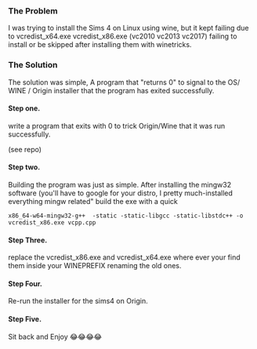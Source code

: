 ### The Problem
I was trying to install the Sims 4 on Linux using wine, but it kept failing due to vcredist_x64.exe vcredist_x86.exe (vc2010 vc2013 vc2017) failing to install or be skipped after installing them with winetricks.


### The Solution
The solution was simple, A program that "returns 0" to signal to the OS/ WINE / Origin installer that the program has exited successfully.

#### Step one.
write a program that exits with 0 to trick Origin/Wine that it was run successfully.

(see repo)

#### Step two.
Building the program was just as simple. After installing the mingw32 software (you'll have to google for your distro, I pretty much-installed everything mingw related"
build the exe with a quick 

    x86_64-w64-mingw32-g++  -static -static-libgcc -static-libstdc++ -o vcredist_x86.exe vcpp.cpp 
    
#### Step Three.

replace the vcredist_x86.exe and vcredist_x64.exe where ever your find them inside your WINEPREFIX renaming the old ones.

#### Step Four.
Re-run the installer for the sims4 on Origin.

#### Step Five.

Sit back and Enjoy 😂😂😂😂
